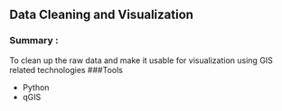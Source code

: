 ## Data Cleaning and Visualization

### Summary : 
To clean up the raw data and make it usable for visualization using GIS related technologies
###Tools

 - Python 
 - qGIS
